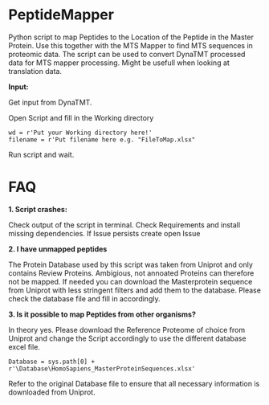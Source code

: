 # PeptideMapper
 
Python script to map Peptides to the Location of the Peptide in the Master Protein.
Use this together with the MTS Mapper to find MTS sequences in proteomic data. The script can be used to convert DynaTMT processed data for MTS mapper processing. Might be usefull when looking at translation data.

**Input:**

Get input from DynaTMT.

Open Script and fill in the Working directory
```
wd = r'Put your Working directory here!'
filename = r'Put filename here e.g. "FileToMap.xlsx"
```

Run script and wait.

# FAQ
**1. Script crashes:**

   Check output of the script in terminal. 
   Check Requirements and install missing dependencies.
   If Issue persists create open Issue

   
**2. I have unmapped peptides**

 The Protein Database used by this script was taken from Uniprot and only contains Review Proteins.
 Ambigious, not annoated Proteins can therefore not be mapped. If needed you can download the Masterprotein sequence from Uniprot with less stringent filters and add them to the database. Please check the database file and fill in accordingly.

 
**3. Is it possible to map Peptides from other organisms?**

 In theory yes.
 Please download the Reference Proteome of choice from Uniprot and change the Script accordingly to use the different database excel file.
 ```
 Database = sys.path[0] + r'\Database\HomoSapiens_MasterProteinSequences.xlsx'
 ```
 Refer to the original Database file to ensure that all necessary information is downloaded from Uniprot.
